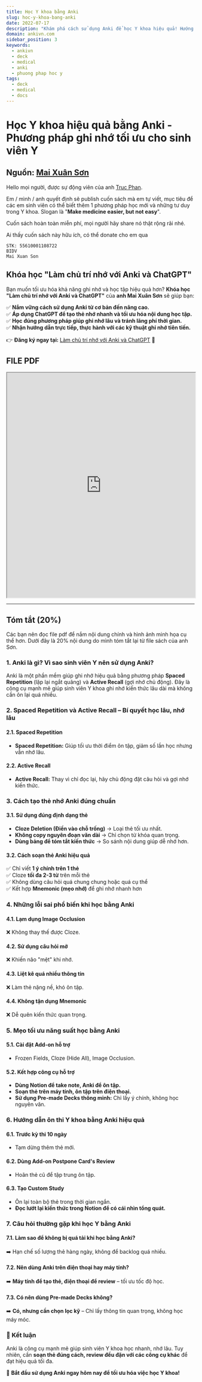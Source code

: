 ```yaml
---
title: Học Y khoa bằng Anki
slug: hoc-y-khoa-bang-anki
date: 2022-07-17
description: "Khám phá cách sử dụng Anki để học Y khoa hiệu quả! Hướng dẫn chi tiết về Spaced Repetition, Active Recall, và mẹo tối ưu hóa thẻ nhớ giúp bạn ghi nhớ kiến thức lâu dài."
domain: ankivn.com
sidebar_position: 3
keywords:
  - ankivn
  - deck
  - medical
  - anki
  - phuong phap hoc y
tags:
  - deck
  - medical
  - docs
---
```


# Học Y khoa hiệu quả bằng Anki - Phương pháp ghi nhớ tối ưu cho sinh viên Y

<!--truncate-->

## Nguồn: [Mai Xuân Sơn](https://www.facebook.com/xuansonydh)

Hello mọi người, được sự động viên của anh [Truc Phan](https://www.facebook.com/drtrucphan).

Em / mình / anh quyết định sẽ publish cuốn sách mà em tự viết, mục tiêu để các em sinh viên có thể biết thêm 1 phương pháp học mới và những tư duy trong Y khoa. Slogan là "**Make medicine easier, but not easy**".

Cuốn sách hoàn toàn miễn phí, mọi người hãy share nó thật rộng rãi nhé.

Ai thấy cuốn sách này hữu ích, có thể donate cho em qua

```
STK: 55610001108722
BIDV
Mai Xuan Son
```

## Khóa học "Làm chủ trí nhớ với Anki và ChatGPT"

Bạn muốn tối ưu hóa khả năng ghi nhớ và học tập hiệu quả hơn? **Khóa học "Làm chủ trí nhớ với Anki và ChatGPT"** của **anh Mai Xuân Sơn** sẽ giúp bạn:

✅ **Nắm vững cách sử dụng Anki từ cơ bản đến nâng cao.**  
✅ **Áp dụng ChatGPT để tạo thẻ nhớ nhanh và tối ưu hóa nội dung học tập.**  
✅ **Học đúng phương pháp giúp ghi nhớ lâu và tránh lãng phí thời gian.**  
✅ **Nhận hướng dẫn trực tiếp, thực hành với các kỹ thuật ghi nhớ tiên tiến.**  

👉 **Đăng ký ngay tại:** [Làm chủ trí nhớ với Anki và ChatGPT](https://pivie.com.vn/lam-chu-tri-nho-anki-va-chatgpt.htm) 🚀



## FILE PDF

<iframe
  src="https://drive.google.com/file/d/1sJR5biA60YZhK4wMY5EOEnOExQvhbTT7/preview"
  width="100%"
  height="600px"
></iframe>

---

## Tóm tắt (20%)

Các bạn nên đọc file pdf để nắm nội dung chính và hình ảnh minh họa cụ thể hơn.
Dưới đây là 20% nội dung do mình tóm tắt lại từ file sách của anh Sơn.

### 1. Anki là gì? Vì sao sinh viên Y nên sử dụng Anki?
Anki là một phần mềm giúp ghi nhớ hiệu quả bằng phương pháp **Spaced Repetition** (lặp lại ngắt quãng) và **Active Recall** (gợi nhớ chủ động). Đây là công cụ mạnh mẽ giúp sinh viên Y khoa ghi nhớ kiến thức lâu dài mà không cần ôn lại quá nhiều.

### 2. Spaced Repetition và Active Recall – Bí quyết học lâu, nhớ lâu
#### 2.1. Spaced Repetition
- **Spaced Repetition:** Giúp tối ưu thời điểm ôn tập, giảm số lần học nhưng vẫn nhớ lâu.

#### 2.2. Active Recall
- **Active Recall:** Thay vì chỉ đọc lại, hãy chủ động đặt câu hỏi và gợi nhớ kiến thức.

### 3. Cách tạo thẻ nhớ Anki đúng chuẩn
#### 3.1. Sử dụng đúng định dạng thẻ
- **Cloze Deletion (Điền vào chỗ trống)** → Loại thẻ tối ưu nhất.
- **Không copy nguyên đoạn văn dài** → Chỉ chọn từ khóa quan trọng.
- **Dùng bảng để tóm tắt kiến thức** → So sánh nội dung giúp dễ nhớ hơn.

#### 3.2. Cách soạn thẻ Anki hiệu quả
✅ Chỉ viết **1 ý chính trên 1 thẻ**  
✅ Cloze **tối đa 2-3 từ** trên mỗi thẻ  
✅ Không dùng câu hỏi quá chung chung hoặc quá cụ thể  
✅ Kết hợp **Mnemonic (mẹo nhớ)** để ghi nhớ nhanh hơn  

### 4. Những lỗi sai phổ biến khi học bằng Anki
#### 4.1. Lạm dụng Image Occlusion
❌ Không thay thế được Cloze.

#### 4.2. Sử dụng câu hỏi mở
❌ Khiến não "mệt" khi nhớ.

#### 4.3. Liệt kê quá nhiều thông tin
❌ Làm thẻ nặng nề, khó ôn tập.

#### 4.4. Không tận dụng Mnemonic
❌ Dễ quên kiến thức quan trọng.

### 5. Mẹo tối ưu năng suất học bằng Anki
#### 5.1. Cài đặt Add-on hỗ trợ
- Frozen Fields, Cloze (Hide All), Image Occlusion.

#### 5.2. Kết hợp công cụ hỗ trợ
- **Dùng Notion để take note, Anki để ôn tập.**
- **Soạn thẻ trên máy tính, ôn tập trên điện thoại.**
- **Sử dụng Pre-made Decks thông minh:** Chỉ lấy ý chính, không học nguyên văn.

### 6. Hướng dẫn ôn thi Y khoa bằng Anki hiệu quả
#### 6.1. Trước kỳ thi 10 ngày
- Tạm dừng thêm thẻ mới.

#### 6.2. Dùng Add-on Postpone Card's Review
- Hoãn thẻ cũ để tập trung ôn tập.

#### 6.3. Tạo Custom Study
- Ôn lại toàn bộ thẻ trong thời gian ngắn.
- **Đọc lướt lại kiến thức trong Notion để có cái nhìn tổng quát.**

### 7. Câu hỏi thường gặp khi học Y bằng Anki
#### 7.1. Làm sao để không bị quá tải khi học bằng Anki?
➡️ Hạn chế số lượng thẻ hàng ngày, không để backlog quá nhiều.

#### 7.2. Nên dùng Anki trên điện thoại hay máy tính?
➡️ **Máy tính để tạo thẻ, điện thoại để review** – tối ưu tốc độ học.

#### 7.3. Có nên dùng Pre-made Decks không?
➡️ **Có, nhưng cần chọn lọc kỹ** – Chỉ lấy thông tin quan trọng, không học máy móc.

### 🎯 Kết luận
Anki là công cụ mạnh mẽ giúp sinh viên Y khoa học nhanh, nhớ lâu. Tuy nhiên, cần **soạn thẻ đúng cách, review đều đặn với các công cụ khác** để đạt hiệu quả tối đa.

🚀 **Bắt đầu sử dụng Anki ngay hôm nay để tối ưu hóa việc học Y khoa!**
